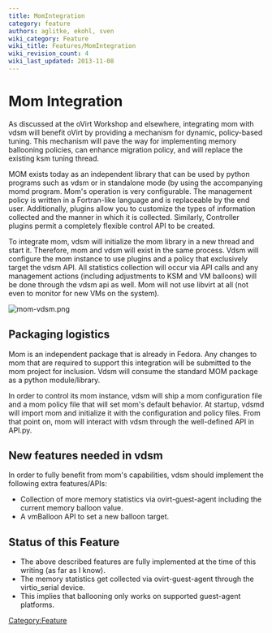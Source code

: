 ```yaml
---
title: MomIntegration
category: feature
authors: aglitke, ekohl, sven
wiki_category: Feature
wiki_title: Features/MomIntegration
wiki_revision_count: 4
wiki_last_updated: 2013-11-08
---
```


# Mom Integration

As discussed at the oVirt Workshop and elsewhere, integrating mom with vdsm will benefit oVirt by providing a mechanism for dynamic, policy-based tuning. This mechanism will pave the way for implementing memory ballooning policies, can enhance migration policy, and will replace the existing ksm tuning thread.

MOM exists today as an independent library that can be used by python programs such as vdsm or in standalone mode (by using the accompanying momd program. Mom's operation is very configurable. The management policy is written in a Fortran-like language and is replaceable by the end user. Additionally, plugins allow you to customize the types of information collected and the manner in which it is collected. Similarly, Controller plugins permit a completely flexible control API to be created.

To integrate mom, vdsm will initialize the mom library in a new thread and start it. Therefore, mom and vdsm will exist in the same process. Vdsm will configure the mom instance to use plugins and a policy that exclusively target the vdsm API. All statistics collection will occur via API calls and any management actions (including adjustments to KSM and VM balloons) will be done through the vdsm api as well. Mom will not use libvirt at all (not even to monitor for new VMs on the system).

![](mom-vdsm.png "mom-vdsm.png")

## Packaging logistics

Mom is an independent package that is already in Fedora. Any changes to mom that are required to support this integration will be submitted to the mom project for inclusion. Vdsm will consume the standard MOM package as a python module/library.

In order to control its mom instance, vdsm will ship a mom configuration file and a mom policy file that will set mom's default behavior. At startup, vdsmd will import mom and initialize it with the configuration and policy files. From that point on, mom will interact with vdsm through the well-defined API in API.py.

## New features needed in vdsm

In order to fully benefit from mom's capabilities, vdsm should implement the following extra features/APIs:

*   Collection of more memory statistics via ovirt-guest-agent including the current memory balloon value.
*   A vmBalloon API to set a new balloon target.

## Status of this Feature

*   The above described features are fully implemented at the time of this writing (as far as I know).
*   The memory statistics get collected via ovirt-guest-agent through the virtio_serial device.
*   This implies that ballooning only works on supported guest-agent platforms.

<Category:Feature>
